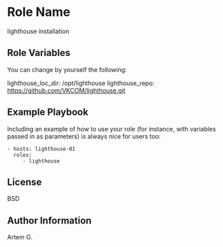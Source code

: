 Role Name
=========

lighthouse installation


Role Variables
--------------
You can change by yourself the following:

lighthouse_loc_dir: /opt/lighthouse
lighthouse_repo: https://github.com/VKCOM/lighthouse.git

Example Playbook
----------------

Including an example of how to use your role (for instance, with variables passed in as parameters) is always nice for users too:

    - hosts: lighthouse-01
      roles:
         - lighthouse

License
-------

BSD

Author Information
------------------

Artem G.
